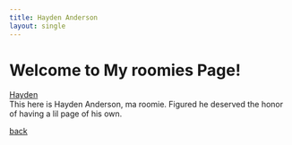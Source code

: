 ```yaml
---
title: Hayden Anderson
layout: single
---
```

# Welcome to My roomies Page!
[Hayden](20201115_194908.jpg) <br/>
This here is Hayden Anderson, ma roomie. Figured he deserved the honor of having a lil page of his own. <br/>

[back](./)
